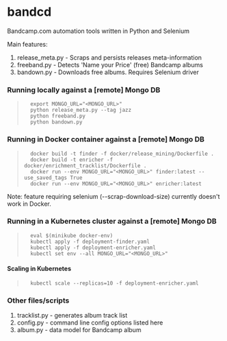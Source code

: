 # bandcd
Bandcamp.com automation tools written in Python and Selenium

Main features:

1. release_meta.py - Scraps and persists releases meta-information  
2. freeband.py - Detects 'Name your Price' (free) Bandcamp albums
3. bandown.py - Downloads free albums. Requires Selenium driver

### Running locally against a [remote] Mongo DB
>       export MONGO_URL="<MONGO_URL>"
>       python release_meta.py --tag jazz
>       python freeband.py
>       python bandown.py

### Running in Docker container against a [remote] Mongo DB
>       docker build -t finder -f docker/release_mining/Dockerfile .
>       docker build -t enricher -f docker/enrichment_tracklist/Dockerfile .
>       docker run --env MONGO_URL="<MONGO_URL>" finder:latest --use_saved_tags True
>       docker run --env MONGO_URL="<MONGO_URL>" enricher:latest

Note: feature requiring selenium (--scrap-download-size) currently doesn't work in Docker. 

### Running in a Kubernetes cluster against a [remote] Mongo DB
>       eval $(minikube docker-env)
>       kubectl apply -f deployment-finder.yaml
>       kubectl apply -f deployment-enricher.yaml
>       kubectl set env --all MONGO_URL="<MONGO_URL>"

#### Scaling in Kubernetes
>       kubectl scale --replicas=10 -f deployment-enricher.yaml


### Other files/scripts

1. tracklist.py - generates album track list
2. config.py - command line config options listed here
2. album.py - data model for Bandcamp album
